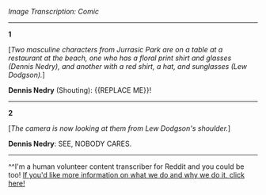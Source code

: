 *Image Transcription: Comic*

---

**1**

[*Two masculine characters from Jurrasic Park are on a table at a restaurant at the beach, one who has a floral print shirt and glasses (Dennis Nedry), and another with a red shirt, a hat, and sunglasses (Lew Dodgson).*]

**Dennis Nedry** (Shouting):  {{REPLACE ME}}!

---

**2**

[*The camera is now looking at them from Lew Dodgson's shoulder.*]

**Dennis Nedry**: SEE, NOBODY CARES.

---

^^I'm&#32;a&#32;human&#32;volunteer&#32;content&#32;transcriber&#32;for&#32;Reddit&#32;and&#32;you&#32;could&#32;be&#32;too!&#32;[If&#32;you'd&#32;like&#32;more&#32;information&#32;on&#32;what&#32;we&#32;do&#32;and&#32;why&#32;we&#32;do&#32;it,&#32;click&#32;here!](https://www.reddit.com/r/TranscribersOfReddit/wiki/index)
